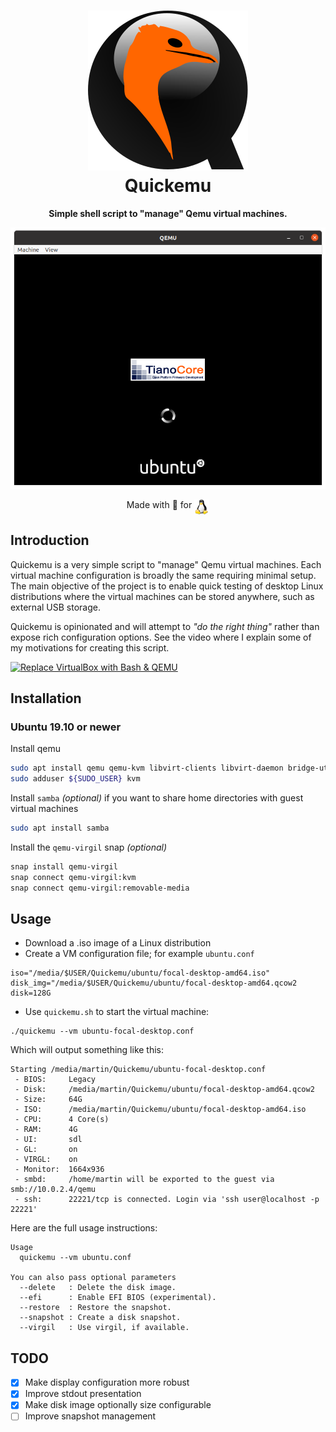 <h1 align="center">
  <img src=".github/logo.png" alt="Quickemu" />
  <br />
  Quickemu
</h1>

<p align="center"><b>Simple shell script to "manage" Qemu virtual machines.</b></p>
<div align="center"><img src=".github/screenshot.png" alt="Quickemu Screenshot" /></div>
<p align="center">Made with 💝 for <img src="https://raw.githubusercontent.com/anythingcodes/slack-emoji-for-techies/gh-pages/emoji/tux.png" align="top" width="24" /></p>

## Introduction

Quickemu is a very simple script to "manage" Qemu virtual machines. Each
virtual machine configuration is broadly the same requiring minimal setup. The
main objective of the project is to enable quick testing of desktop Linux
distributions where the virtual machines can be stored anywhere, such as
external USB storage.

Quickemu is opinionated and will attempt to *"do the right thing"* rather than
expose rich configuration options. See the video where I explain some of my
motivations for creating this script.

[![Replace VirtualBox with Bash & QEMU](https://img.youtube.com/vi/AOTYWEgw0hI/0.jpg)](https://www.youtube.com/watch?v=AOTYWEgw0hI)

## Installation

### Ubuntu 19.10 or newer

Install qemu

```bash
sudo apt install qemu qemu-kvm libvirt-clients libvirt-daemon bridge-utils ovmf
sudo adduser ${SUDO_USER} kvm
```

Install `samba` *(optional)* if you want to share home directories with guest virtual machines

```bash
sudo apt install samba
```

Install the `qemu-virgil` snap *(optional)*

```bash
snap install qemu-virgil
snap connect qemu-virgil:kvm
snap connect qemu-virgil:removable-media
```

## Usage

  * Download a .iso image of a Linux distribution
  * Create a VM configuration file; for example `ubuntu.conf`

```
iso="/media/$USER/Quickemu/ubuntu/focal-desktop-amd64.iso"
disk_img="/media/$USER/Quickemu/ubuntu/focal-desktop-amd64.qcow2
disk=128G
```

  * Use `quickemu.sh` to start the virtual machine:

```
./quickemu --vm ubuntu-focal-desktop.conf
```

Which will output something like this:

```
Starting /media/martin/Quickemu/ubuntu-focal-desktop.conf
 - BIOS:     Legacy
 - Disk:     /media/martin/Quickemu/ubuntu/focal-desktop-amd64.qcow2
 - Size:     64G
 - ISO:      /media/martin/Quickemu/ubuntu/focal-desktop-amd64.iso
 - CPU:      4 Core(s)
 - RAM:      4G
 - UI:       sdl
 - GL:       on
 - VIRGL:    on
 - Monitor:  1664x936
 - smbd:     /home/martin will be exported to the guest via smb://10.0.2.4/qemu
 - ssh:      22221/tcp is connected. Login via 'ssh user@localhost -p 22221'
```

Here are the full usage instructions:

```
Usage
  quickemu --vm ubuntu.conf

You can also pass optional parameters
  --delete   : Delete the disk image.
  --efi      : Enable EFI BIOS (experimental).
  --restore  : Restore the snapshot.
  --snapshot : Create a disk snapshot.
  --virgil   : Use virgil, if available.
```

## TODO

  - [x] Make display configuration more robust
  - [x] Improve stdout presentation
  - [x] Make disk image optionally size configurable
  - [ ] Improve snapshot management